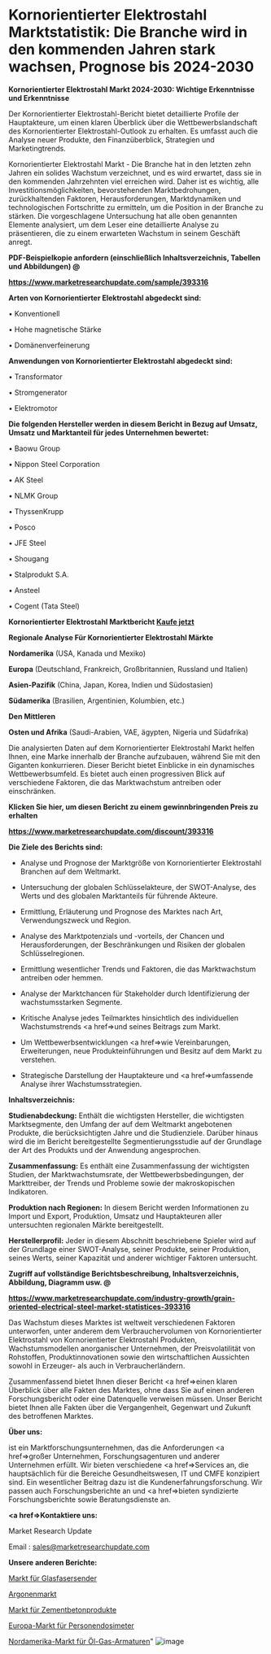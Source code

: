 # Kornorientierter Elektrostahl Marktstatistik: Die Branche wird in den kommenden Jahren stark wachsen, Prognose bis 2024-2030

<strong>Kornorientierter Elektrostahl Markt 2024-2030: Wichtige Erkenntnisse und Erkenntnisse</strong>

Der Kornorientierter Elektrostahl-Bericht bietet detaillierte Profile der Hauptakteure, um einen klaren Überblick über die Wettbewerbslandschaft des Kornorientierter Elektrostahl-Outlook zu erhalten. Es umfasst auch die Analyse neuer Produkte, den Finanzüberblick, Strategien und Marketingtrends.

Kornorientierter Elektrostahl Markt - Die Branche hat in den letzten zehn Jahren ein solides Wachstum verzeichnet, und es wird erwartet, dass sie in den kommenden Jahrzehnten viel erreichen wird. Daher ist es wichtig, alle Investitionsmöglichkeiten, bevorstehenden Marktbedrohungen, zurückhaltenden Faktoren, Herausforderungen, Marktdynamiken und technologischen Fortschritte zu ermitteln, um die Position in der Branche zu stärken. Die vorgeschlagene Untersuchung hat alle oben genannten Elemente analysiert, um dem Leser eine detaillierte Analyse zu präsentieren, die zu einem erwarteten Wachstum in seinem Geschäft anregt.



<strong><b>PDF-Beispielkopie anfordern (einschließlich Inhaltsverzeichnis, Tabellen und Abbildungen) @ </b></strong>

<strong><a href=https://www.marketresearchupdate.com/sample/393316>

<strong>https://www.marketresearchupdate.com/sample/393316</u></a></strong></strong>



<strong>Arten von Kornorientierter Elektrostahl abgedeckt sind:</strong>

• Konventionell

• Hohe magnetische Stärke

• Domänenverfeinerung



<strong>Anwendungen von Kornorientierter Elektrostahl abgedeckt sind:</strong>

• Transformator

• Stromgenerator

• Elektromotor



<strong>Die folgenden Hersteller werden in diesem Bericht in Bezug auf Umsatz, Umsatz und Marktanteil für jedes Unternehmen bewertet:</strong>

• Baowu Group

• Nippon Steel Corporation

• AK Steel

• NLMK Group

• ThyssenKrupp

• Posco

• JFE Steel

• Shougang

• Stalprodukt S.A.

• Ansteel

• Cogent (Tata Steel)



<strong>Kornorientierter Elektrostahl Marktbericht <a href=https://www.marketresearchupdate.com/buynow/393316>Kaufe jetzt</a></strong>



<strong>Regionale Analyse Für Kornorientierter Elektrostahl Märkte</strong>



<strong>Nordamerika</strong> (USA, Kanada und Mexiko)



<strong>Europa</strong> (Deutschland, Frankreich, Großbritannien, Russland und Italien)



<strong>Asien-Pazifik</strong> (China, Japan, Korea, Indien und Südostasien)



<strong>Südamerika</strong> (Brasilien, Argentinien, Kolumbien, etc.)



<strong>Den Mittleren</strong> 

<strong>Osten und Afrika</strong> (Saudi-Arabien, VAE, ägypten, Nigeria und Südafrika)

Die analysierten Daten auf dem Kornorientierter Elektrostahl Markt helfen Ihnen, eine Marke innerhalb der Branche aufzubauen, während Sie mit den Giganten konkurrieren. Dieser Bericht bietet Einblicke in ein dynamisches Wettbewerbsumfeld. Es bietet auch einen progressiven Blick auf verschiedene Faktoren, die das Marktwachstum antreiben oder einschränken.



<strong>Klicken Sie hier, um diesen Bericht zu einem gewinnbringenden Preis zu erhalten
</strong>

<strong><a href=https://www.marketresearchupdate.com/discount/393316>https://www.marketresearchupdate.com/discount/393316</b></u></strong></a>



<strong>Die Ziele des Berichts sind:</strong>

- Analyse und Prognose der Marktgröße von Kornorientierter Elektrostahl Branchen auf dem Weltmarkt.

- Untersuchung der globalen Schlüsselakteure, der SWOT-Analyse, des Werts und des globalen Marktanteils für führende Akteure.

- Ermittlung, Erläuterung und Prognose des Marktes nach Art, Verwendungszweck und Region.

- Analyse des Marktpotenzials und -vorteils, der Chancen und Herausforderungen, der Beschränkungen und Risiken der globalen Schlüsselregionen.

- Ermittlung wesentlicher Trends und Faktoren, die das Marktwachstum antreiben oder hemmen.

- Analyse der Marktchancen für Stakeholder durch Identifizierung der wachstumsstarken Segmente.

- Kritische Analyse jedes Teilmarktes hinsichtlich des individuellen Wachstumstrends <a href=>und</a> seines Beitrags zum Markt.

- Um Wettbewerbsentwicklungen <a href=>wie</a> Vereinbarungen, Erweiterungen, neue Produkteinführungen und Besitz auf dem Markt zu verstehen.

- Strategische Darstellung der Hauptakteure und <a href=>umfas</a>sende Analyse ihrer Wachstumsstrategien.



<strong>Inhaltsverzeichnis:</strong>



<strong>Studienabdeckung:</strong> Enthält die wichtigsten Hersteller, die wichtigsten Marktsegmente, den Umfang der auf dem Weltmarkt angebotenen Produkte, die berücksichtigten Jahre und die Studienziele. Darüber hinaus wird die im Bericht bereitgestellte Segmentierungsstudie auf der Grundlage der Art des Produkts und der Anwendung angesprochen.



<strong>Zusammenfassung:</strong> Es enthält eine Zusammenfassung der wichtigsten Studien, der Marktwachstumsrate, der Wettbewerbsbedingungen, der Markttreiber, der Trends und Probleme sowie der makroskopischen Indikatoren.



<strong>Produktion nach Regionen:</strong> In diesem Bericht werden Informationen zu Import und Export, Produktion, Umsatz und Hauptakteuren aller untersuchten regionalen Märkte bereitgestellt.



<strong>Herstellerprofil:</strong> Jeder in diesem Abschnitt beschriebene Spieler wird auf der Grundlage einer SWOT-Analyse, seiner Produkte, seiner Produktion, seines Werts, seiner Kapazität und anderer wichtiger Faktoren untersucht.



<strong><b>Zugriff auf vollständige Berichtsbeschreibung, Inhaltsverzeichnis, Abbildung, Diagramm usw. @ </b></strong>

<strong><a href=https://www.marketresearchupdate.com/industry-growth/grain-oriented-electrical-steel-market-statistices-393316>https://www.marketresearchupdate.com/industry-growth/grain-oriented-electrical-steel-market-statistices-393316</a></strong>

Das Wachstum dieses Marktes ist weltweit verschiedenen Faktoren unterworfen, unter anderem dem Verbrauchervolumen von Kornorientierter Elektrostahl von Kornorientierter Elektrostahl Produkten, Wachstumsmodellen anorganischer Unternehmen, der Preisvolatilität von Rohstoffen, Produktinnovationen sowie den wirtschaftlichen Aussichten sowohl in Erzeuger- als auch in Verbraucherländern.

Zusammenfassend bietet Ihnen dieser Bericht <a href=>einen</a> klaren Überblick über alle Fakten des Marktes, ohne dass Sie auf einen anderen Forschungsbericht oder eine Datenquelle verweisen müssen. Unser Bericht bietet Ihnen alle Fakten über die Vergangenheit, Gegenwart und Zukunft des betroffenen Marktes.



<strong>Über uns:</strong>

 ist ein Marktforschungsunternehmen, das die Anforderungen <a href=>großer</a> Unternehmen, Forschungsagenturen und anderer Unternehmen erfüllt. Wir bieten verschiedene <a href=>Services</a> an, die hauptsächlich für die Bereiche Gesundheitswesen, IT und CMFE konzipiert sind. Ein wesentlicher Beitrag dazu ist die Kundenerfahrungsforschung. Wir passen auch Forschungsberichte an und <a href=>bieten</a> syndizierte Forschungsberichte sowie Beratungsdienste an.



<strong><a href=>Kontaktiere uns:</a></strong>

Market Research Update

Email : sales@marketresearchupdate.com



<strong>Unsere anderen Berichte:</strong>

<a href=https://www.linkedin.com/pulse/fiber-optic-transmitter-market-witness>Markt für Glasfasersender</a>

<a href=https://www.linkedin.com/pulse/argon-market-sizing-up-anticipating-trends-consumption>Argonenmarkt</a>

<a href=https://www.linkedin.com/pulse/cement-concrete-product-market-2023-remarking>Markt für Zementbetonprodukte</a>

<a href=https://www.linkedin.com/pulse/europe-personal-dosimeter-market-2023-manufacturers>Europa-Markt für Personendosimeter</a>

<a href=https://www.linkedin.com/pulse/north-america-oil-gas-fittings-market-size-analysis-leading>Nordamerika-Markt für Öl-Gas-Armaturen</a>"
![image](https://github.com/meghapanth/markettrends/assets/163847665/bfae6c48-090f-47b8-be9f-61d6797321e8)
